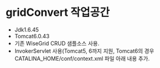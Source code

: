 # gridConvert 작업공간

- Jdk1.6.45
- Tomcat6.0.43
- 기존 WiseGrid CRUD 샘플소스 사용.
- InvokerServlet 사용(Tomcat5, 6까지 지원, Tomcat6의 경우 CATALINA_HOME/conf/context.xml 파일 아래 내용 추가.
  <Context reloadable="true" privileged="true">
  

